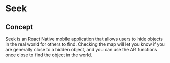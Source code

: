 # Seek

## Concept

Seek is an React Native mobile application that allows users to hide objects in the real world for others to find. Checking the map will let you know if you are generally close to a hidden object, and you can use the AR functions once close to find the object in the world.
